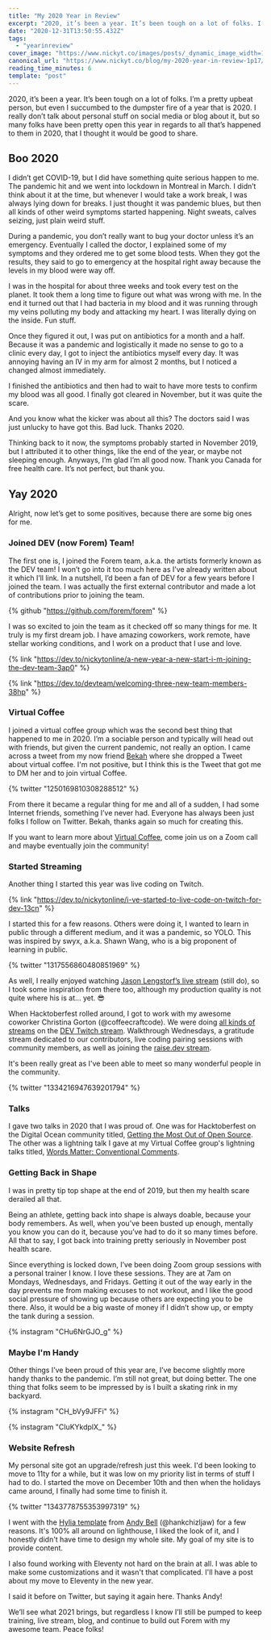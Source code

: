 ```yaml
---
title: "My 2020 Year in Review"
excerpt: "2020, it’s been a year. It’s been tough on a lot of folks. I’m a pretty upbeat person, but even I..."
date: "2020-12-31T13:50:55.432Z"
tags:
  - "yearinreview"
cover_image: "https://www.nickyt.co/images/posts/_dynamic_image_width=1000,height=420,fit=cover,gravity=auto,format=auto_https%3A%2F%2Fdev-to-uploads.s3.amazonaws.com%2Fi%2F1a5umajlfyh8j9g4ngms.png"
canonical_url: "https://www.nickyt.co/blog/my-2020-year-in-review-1p17/"
reading_time_minutes: 6
template: "post"
---
```


2020, it’s been a year. It’s been tough on a lot of folks. I’m a pretty upbeat person, but even I succumbed to the dumpster fire of a year that is 2020. I really don’t talk about personal stuff on social media or blog about it, but so many folks have been pretty open this year in regards to all that’s happened to them in 2020, that I thought it would be good to share.

## Boo 2020

I didn’t get COVID-19, but I did have something quite serious happen to me. The pandemic hit and we went into lockdown in Montreal in March. I didn’t think about it at the time, but whenever I would take a work break, I was always lying down for breaks. I just thought it was pandemic blues, but then all kinds of other weird symptoms started happening. Night sweats, calves seizing, just plain weird stuff.

During a pandemic, you don’t really want to bug your doctor unless it’s an emergency. Eventually I called the doctor, I explained some of my symptoms and they ordered me to get some blood tests. When they got the results, they said to go to emergency at the hospital right away because the levels in my blood were way off.

I was in the hospital for about three weeks and took every test on the planet. It took them a long time to figure out what was wrong with me. In the end it turned out that I had bacteria in my blood and it was running through my veins polluting my body and attacking my heart. I was literally dying on the inside. Fun stuff.

Once they figured it out, I was put on antibiotics for a month and a half. Because it was a pandemic and logistically it made no sense to go to a clinic every day, I got to inject the antibiotics myself every day. It was annoying having an IV in my arm for almost 2 months, but I noticed a changed almost immediately.

I finished the antibiotics and then had to wait to have more tests to confirm my blood was all good. I finally got cleared in November, but it was quite the scare.

And you know what the kicker was about all this? The doctors said I was just unlucky to have got this. Bad luck. Thanks 2020.

Thinking back to it now, the symptoms probably started in November 2019, but I attributed it to other things, like the end of the year, or maybe not sleeping enough. Anyways, I’m glad I’m all good now. Thank you Canada for free health care. It’s not perfect, but thank you.

## Yay 2020

Alright, now let’s get to some positives, because there are some big ones for me.

### Joined DEV (now Forem) Team!

The first one is, I joined the Forem team, a.k.a. the artists formerly known as the DEV team! I won’t go into it too much here as I’ve already written about it which I’ll link. In a nutshell, I’d been a fan of DEV for a few years before I joined the team. I was actually the first external contributor and made a lot of contributions prior to joining the team.

{% github "https://github.com/forem/forem" %}

I was so excited to join the team as it checked off so many things for me. It truly is my first dream job. I have amazing coworkers, work remote, have stellar working conditions, and I work on a product that I use and love.

{% link "https://dev.to/nickytonline/a-new-year-a-new-start-i-m-joining-the-dev-team-3ap0" %}

{% link "https://dev.to/devteam/welcoming-three-new-team-members-38hp" %}

### Virtual Coffee

I joined a virtual coffee group which was the second best thing that happened to me in 2020. I’m a sociable person and typically will head out with friends, but given the current pandemic, not really an option. I came across a tweet from my now friend [Bekah](https://dev.to/bekahhw) where she dropped a Tweet about virtual coffee. I'm not positive, but I think this is the Tweet that got me to DM her and to join virtual Coffee.

{% twitter "1250169810308288512" %}

From there it became a regular thing for me and all of a sudden, I had some Internet friends, something I’ve never had. Everyone has always been just folks I follow on Twitter. Bekah, thanks again so much for creating this.

If you want to learn more about [Virtual Coffee](https://virtualcoffee.io/), come join us on a Zoom call and maybe eventually join the community!

### Started Streaming

Another thing I started this year was live coding on Twitch.

{% link "https://dev.to/nickytonline/i-ve-started-to-live-code-on-twitch-for-dev-13cn" %}

I started this for a few reasons. Others were doing it, I wanted to learn in public through a different medium, and it was a pandemic, so YOLO. This was inspired by swyx, a.k.a. Shawn Wang, who is a big proponent of learning in public.

{% twitter "1317556860480851969" %}

As well, I really enjoyed watching [Jason Lengstorf’s live stream](https://www.learnwithjason.dev/) (still do), so I took some inspiration from there too, although my production quality is not quite where his is at… yet. 😎

When Hacktoberfest rolled around, I got to work with my awesome coworker Christina Gorton (@coffeecraftcode). We were doing <a href="https://www.iamdeveloper.com/pages/live-coding/#heading-other-live-codingstreaming-projects">all kinds of streams</a> on the [DEV Twitch stream](https://www.twitch.tv/thepracticaldev). Walkthrough Wednesdays, a gratitude stream dedicated to our contributors, live coding pairing sessions with community members, as well as joining the [raise.dev stream](https://www.twitch.tv/raisedevs).

It's been really great as I've been able to meet so many wonderful people in the community.

{% twitter "1334216947639201794" %}

### Talks

I gave two talks in 2020 that I was proud of. One was for Hacktoberfest on the Digital Ocean community titled, <a href="https://www.iamdeveloper.com/pages/talks/#heading-getting-the-most-out-of-open-source">Getting the Most Out of Open Source</a>. The other was a lightning talk I gave at my Virtual Coffee group's lightning talks titled, <a href="https://www.iamdeveloper.com/pages/talks/#heading-words-matter:-conventional-comments">Words Matter: Conventional Comments</a>.

### Getting Back in Shape

I was in pretty tip top shape at the end of 2019, but then my health scare derailed all that.

Being an athlete, getting back into shape is always doable, because your body remembers. As well, when you’ve been busted up enough, mentally you know you can do it, because you’ve had to do it so many times before. All that to say, I got back into training pretty seriously in November post health scare.

Since everything is locked down, I’ve been doing Zoom group sessions with a personal trainer I know. I love these sessions. They are at 7am on Mondays, Wednesdays, and Fridays. Getting it out of the way early in the day prevents me from making excuses to not workout, and I like the good social pressure of showing up because others are expecting you to be there. Also, it would be a big waste of money if I didn’t show up, or empty the tank during a session.

{% instagram "CHu6NrGJO_g" %}

### Maybe I'm Handy

Other things I’ve been proud of this year are, I’ve become slightly more handy thanks to the pandemic. I’m still not great, but doing better. The one thing that folks seem to be impressed by is I built a skating rink in my backyard.

{% instagram "CH_bVy9JFFi" %}

{% instagram "CIuKYkdplX_" %}

### Website Refresh

My personal site got an upgrade/refresh just this week. I'd been looking to move to 11ty for a while, but it was low on my priority list in terms of stuff I had to do. I started the move on December 10th and then when the holidays came around, I finally had some time to finish it.

{% twitter "1343778755353997319" %}

I went with the [Hylia template](https://hylia.website) from [Andy Bell](https://www.twitter.com/piccalilli_) (@hankchizljaw) for a few reasons. It's 100% all around on lighthouse, I liked the look of it, and I honestly didn't have time to design my whole site. My goal of my site is to provide content.

I also found working with Eleventy not hard on the brain at all. I was able to make some customizations and it wasn't that complicated. I'll have a post about my move to Eleventy in the new year.

I said it before on Twitter, but saying it again here. Thanks Andy!

We’ll see what 2021 brings, but regardless I know I’ll still be pumped to keep training, live stream, blog, and continue to build out Forem with my awesome team. Peace folks!
